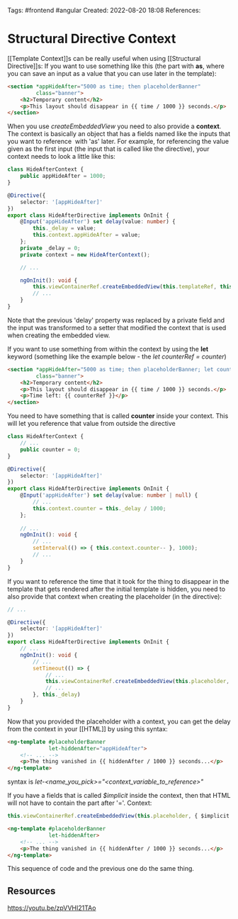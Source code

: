 Tags: #frontend #angular 
Created: 2022-08-20 18:08
References:

# Structural Directive Context
[[Template Context]]s can be really useful when using [[Structural Directive]]s: If you want to use something like this (the part with **as**, where you can save an input as a value that you can use later in the template):

```html
<section *appHideAfter="5000 as time; then placeholderBanner"
		 class="banner">
	<h2>Temporary content</h2>
	<p>This layout should disappear in {{ time / 1000 }} seconds.</p>
</section>
```

When you use _createEmbeddedView_ you need to also provide a **context**. The context is basically an object that has a fields named like the inputs that you want to reference  with 'as' later. For example, for referencing the value given as the first input (the input that is called like the directive), your context needs to look a little like this:

```ts
class HideAfterContext {
	public appHideAfter = 1000;
}

@Directive({
	selector: '[appHideAfter]'
})
export class HideAfterDirective implements OnInit {
	@Input('appHideAfter') set delay(value: number) {
		this._delay = value;
		this.context.appHideAfter = value;
	};
	private _delay = 0;
	private context = new HideAfterContext();

	// ...

	ngOnInit(): void {
		this.viewContainerRef.createEmbeddedView(this.templateRef, this.context);
		// ...
	}
}
```

Note that the previous 'delay' property was replaced by a private field and the input was transformed to a setter that modified the context that is used when creating the embedded view.

If you want to use something from within the context by using the **let** keyword (something like the example below - the _let counterRef = counter_)

```html
<section *appHideAfter="5000 as time; then placeholderBanner; let counterRef = counter"
		 class="banner">
	<h2>Temporary content</h2>
	<p>This layout should disappear in {{ time / 1000 }} seconds.</p>
	<p>Time left: {{ counterRef }}</p>
</section>
```

You need to have something that is called **counter** inside your context. This will let you reference that value from outside the directive

```ts
class HideAfterContext {
	// ...
	public counter = 0;
}

@Directive({
	selector: '[appHideAfter]'
})
export class HideAfterDirective implements OnInit {
	@Input('appHideAfter') set delay(value: number | null) {
		// ...
		this.context.counter = this._delay / 1000;
	};
	
	// ...
	ngOnInit(): void {
		// ...
		setInterval(() => { this.context.counter-- }, 1000);
		// ...
	}
}
```

If you want to reference the time that it took for the thing to disappear in the template that gets rendered after the initial template is hidden, you need to also provide that context when creating the placeholder (in the directive):

```ts
// ...

@Directive({
	selector: '[appHideAfter]'
})
export class HideAfterDirective implements OnInit {
	// ...
	ngOnInit(): void {
		// ...
		setTimeout(() => {
			// ...
			this.viewContainerRef.createEmbeddedView(this.placeholder, this.context);
			// ...
		}, this._delay)
	}
}
```

Now that you provided the placeholder with a context, you can get the delay from the context in your [[HTML]] by using this syntax:

```html
<ng-template #placeholderBanner
			 let-hiddenAfter="appHideAfter">
	<!-- ... -->
	<p>The thing vanished in {{ hiddenAfter / 1000 }} seconds...</p>
</ng-template>
```
syntax is _let-<name_you_pick>="<context_variable_to_reference>"_

If you have a fields that is called _$implicit_ inside the context, then that HTML will not have to contain the part after '='. Context:

```ts
this.viewContainerRef.createEmbeddedView(this.placeholder, { $implicit: this.context.appHideAfter });
```

```html
<ng-template #placeholderBanner
			 let-hiddenAfter>
	<!-- ... -->
	<p>The thing vanished in {{ hiddenAfter / 1000 }} seconds...</p>
</ng-template>
```
This sequence of code and the previous one do the same thing.

## Resources
https://youtu.be/zpVVHI21TAo